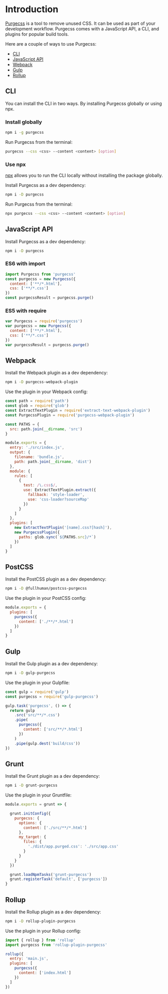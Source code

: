 # Introduction

[Purgecss](https://github.com/FullHuman/purgecss) is a tool to remove unused CSS. It can be used as part of your development workflow. Purgecss comes with a JavaScript API, a CLI, and plugins for popular build tools.

Here are a couple of ways to use Purgecss:

* [CLI](./#cli)
* [JavaScript API](./#javascript-api)
* [Webpack](./#webpack)
* [Gulp](./#gulp)
* [Rollup](./#rollup)

## CLI

You can install the CLI in two ways. By installing Purgecss globally or using npx.

### Install globally

```bash
npm i -g purgecss
```

Run Purgecss from the terminal:

```bash
purgecss --css <css> --content <content> [option]
```

### Use npx

[npx](https://www.npmjs.com/package/npx) allows you to run the CLI locally without installing the package globally.

Install Purgecss as a dev dependency:

```bash
npm i -D purgecss
```

Run Purgecss from the terminal:

```bash
npx purgecss --css <css> --content <content> [option]
```

## JavaScript API

Install Purgecss as a dev dependency:

```bash
npm i -D purgecss
```

### ES6 with import

```javascript
import Purgecss from 'purgecss'
const purgecss = new Purgecss({
  content: ['**/*.html'],
  css: ['**/*.css']
})
const purgecssResult = purgecss.purge()
```

### ES5 with require

```javascript
var Purgecss = require('purgecss')
var purgecss = new Purgecss({
  content: ['**/*.html'],
  css: ['**/*.css']
})
var purgecssResult = purgecss.purge()
```

## Webpack

Install the Webpack plugin as a dev dependency:

```bash
npm i -D purgecss-webpack-plugin
```

Use the plugin in your Webpack config:

```javascript
const path = require('path')
const glob = require('glob')
const ExtractTextPlugin = require('extract-text-webpack-plugin')
const PurgecssPlugin = require('purgecss-webpack-plugin')

const PATHS = {
  src: path.join(__dirname, 'src')
}

module.exports = {
  entry: './src/index.js',
  output: {
    filename: 'bundle.js',
    path: path.join(__dirname, 'dist')
  },
  module: {
    rules: [
      {
        test: /\.css$/,
        use: ExtractTextPlugin.extract({
          fallback: 'style-loader',
          use: 'css-loader?sourceMap'
        })
      }
    ]
  },
  plugins: [
    new ExtractTextPlugin('[name].css?[hash]'),
    new PurgecssPlugin({
      paths: glob.sync(`${PATHS.src}/*`)
    })
  ]
}
```

## PostCSS

Install the PostCSS plugin as a dev dependency:

```bash
npm i -D @fullhuman/postcss-purgecss
```

Use the plugin in your PostCSS config:

```javascript
module.exports = {
  plugins: [
    purgecss({
      content: ['./**/*.html']
    })
  ]
}
```

## Gulp

Install the Gulp plugin as a dev dependency:

```bash
npm i -D gulp-purgecss
```

Use the plugin in your Gulpfile:

```javascript
const gulp = require('gulp')
const purgecss = require('gulp-purgecss')

gulp.task('purgecss', () => {
  return gulp
    .src('src/**/*.css')
    .pipe(
      purgecss({
        content: ['src/**/*.html']
      })
    )
    .pipe(gulp.dest('build/css'))
})
```

## Grunt

Install the Grunt plugin as a dev dependency:

```bash
npm i -D grunt-purgecss
```

Use the plugin in your Gruntfile:

```javascript
module.exports = grunt => {

  grunt.initConfig({
    purgecss: {
      options: {
        content: ['./src/**/*.html']
      },
      my_target: {
        files: {
          './dist/app.purged.css': './src/app.css'
        }
      }
    }
  })

  grunt.loadNpmTasks('grunt-purgecss')
  grunt.registerTask('default', ['purgecss'])
}
```

## Rollup

Install the Rollup plugin as a dev dependency:

```bash
npm i -D rollup-plugin-purgecss
```

Use the plugin in your Rollup config:

```javascript
import { rollup } from 'rollup'
import purgecss from 'rollup-plugin-purgecss'

rollup({
  entry: 'main.js',
  plugins: [
    purgecss({
      content: ['index.html']
    })
  ]
})
```

